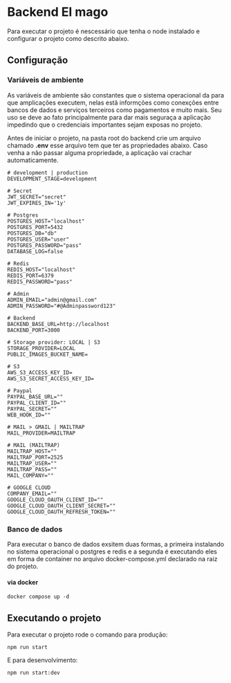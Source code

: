 # Backend El mago

Para executar o projeto é nescessário que tenha o node instalado e configurar o projeto como descrito abaixo.

## Configuração

### Variáveis de ambiente

As variáveis de ambiente são constantes que o sistema operacional da para que amplicações executem, nelas estã informções como conexções entre bancos de dados e serviços terceiros como pagamentos e muito mais. Seu uso se deve ao fato principalmente para dar mais seguraça a aplicação impedindo que o credenciais importantes sejam exposas no projeto.

Antes de iniciar o projeto, na pasta root do backend crie um arquivo chamado **.env** esse arquivo tem que ter as propriedades abaixo. Caso venha a não passar alguma propriedade, a aplicação vai crachar automaticamente.

```env
# development | production
DEVELOPMENT_STAGE=development

# Secret
JWT_SECRET="secret"
JWT_EXPIRES_IN='1y'

# Postgres
POSTGRES_HOST="localhost"
POSTGRES_PORT=5432
POSTGRES_DB="db"
POSTGRES_USER="user"
POSTGRES_PASSWORD="pass"
DATABASE_LOG=false

# Redis
REDIS_HOST="localhost"
REDIS_PORT=6379
REDIS_PASSWORD="pass"

# Admin
ADMIN_EMAIL="admin@gmail.com"
ADMIN_PASSWORD="#@Adminpassword123"

# Backend
BACKEND_BASE_URL=http://localhost
BACKEND_PORT=3000

# Storage provider: LOCAL | S3
STORAGE_PROVIDER=LOCAL
PUBLIC_IMAGES_BUCKET_NAME=

# S3
AWS_S3_ACCESS_KEY_ID=
AWS_S3_SECRET_ACCESS_KEY_ID=

# Paypal
PAYPAL_BASE_URL=""
PAYPAL_CLIENT_ID=""
PAYPAL_SECRET=""
WEB_HOOK_ID=""

# MAIL > GMAIL | MAILTRAP
MAIL_PROVIDER=MAILTRAP

# MAIL (MAILTRAP)
MAILTRAP_HOST=""
MAILTRAP_PORT=2525
MAILTRAP_USER=""
MAILTRAP_PASS=""
MAIL_COMPANY=""

# GOOGLE CLOUD
COMPANY_EMAIL=""
GOOGLE_CLOUD_OAUTH_CLIENT_ID=""
GOOGLE_CLOUD_OAUTH_CLIENT_SECRET=""
GOOGLE_CLOUD_OAUTH_REFRESH_TOKEN=""
```

### Banco de dados

Para executar o banco de dados exsitem duas formas, a primeira instalando no sistema operacional o postgres e redis e a segunda é executando eles em forma de container no arquivo docker-compose.yml declarado na raiz do projeto.

#### via docker

```terminal
docker compose up -d
```

## Executando o projeto

Para executar o projeto rode o comando para produção:

```terminal
npm run start
```

E para desenvolvimento:

```terminal
npm run start:dev
```
